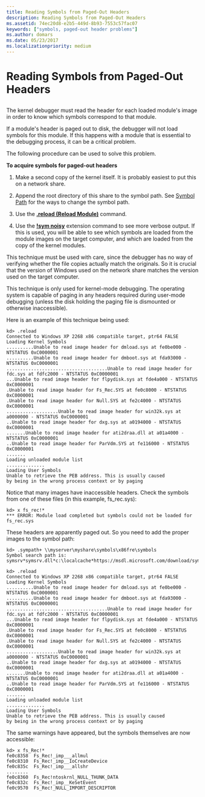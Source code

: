 ```yaml
---
title: Reading Symbols from Paged-Out Headers
description: Reading Symbols from Paged-Out Headers
ms.assetid: 74ec20d8-e2b5-449d-8b93-7553c57fac07
keywords: ["symbols, paged-out header problems"]
ms.author: domars
ms.date: 05/23/2017
ms.localizationpriority: medium
---
```


# Reading Symbols from Paged-Out Headers


## <span id="ddk_reading_symbols_from_paged_out_headers_dbg"></span><span id="DDK_READING_SYMBOLS_FROM_PAGED_OUT_HEADERS_DBG"></span>


The kernel debugger must read the header for each loaded module's image in order to know which symbols correspond to that module.

If a module's header is paged out to disk, the debugger will not load symbols for this module. If this happens with a module that is essential to the debugging process, it can be a critical problem.

The following procedure can be used to solve this problem.

**To acquire symbols for paged-out headers**

1.  Make a second copy of the kernel itself. It is probably easiest to put this on a network share.

2.  Append the root directory of this share to the symbol path. See [Symbol Path](symbol-path.md) for the ways to change the symbol path.

3.  Use the [**.reload (Reload Module)**](-reload--reload-module-.md) command.

4.  Use the [**!sym noisy**](-sym.md) extension command to see more verbose output. If this is used, you will be able to see which symbols are loaded from the module images on the target computer, and which are loaded from the copy of the kernel modules.

This technique must be used with care, since the debugger has no way of verifying whether the file copies actually match the originals. So it is crucial that the version of Windows used on the network share matches the version used on the target computer.

This technique is only used for kernel-mode debugging. The operating system is capable of paging in any headers required during user-mode debugging (unless the disk holding the paging file is dismounted or otherwise inaccessible).

Here is an example of this technique being used:

```
kd> .reload
Connected to Windows XP 2268 x86 compatible target, ptr64 FALSE
Loading Kernel Symbols
..........Unable to read image header for dmload.sys at fe0be000 - NTSTATUS 0xC0000001
..........Unable to read image header for dmboot.sys at fda93000 - NTSTATUS 0xC0000001
.....................................Unable to read image header for fdc.sys at fdfc2000 - NTSTATUS 0xC0000001
...Unable to read image header for flpydisk.sys at fde4a000 - NTSTATUS 0xC0000001
.Unable to read image header for Fs_Rec.SYS at fe0c8000 - NTSTATUS 0xC0000001
.Unable to read image header for Null.SYS at fe2c4000 - NTSTATUS 0xC0000001
...................Unable to read image header for win32k.sys at a0000000 - NTSTATUS 0xC0000001
..Unable to read image header for dxg.sys at a0194000 - NTSTATUS 0xC0000001
.......Unable to read image header for ati2draa.dll at a01a4000 - NTSTATUS 0xC0000001
..Unable to read image header for ParVdm.SYS at fe116000 - NTSTATUS 0xC0000001
.......
Loading unloaded module list
..............
Loading User Symbols
Unable to retrieve the PEB address. This is usually caused
by being in the wrong process context or by paging
```

Notice that many images have inaccessible headers. Check the symbols from one of these files (in this example, fs\_rec.sys):

```
kd> x fs_rec!*
*** ERROR: Module load completed but symbols could not be loaded for fs_rec.sys
```

These headers are apparently paged out. So you need to add the proper images to the symbol path:

```
kd> .sympath+ \\myserver\myshare\symbols\x86fre\symbols
Symbol search path is: symsrv*symsrv.dll*c:\localcache*https://msdl.microsoft.com/download/symbols;\\myserver\myshare\symbols\x86fre\symbols

kd> .reload
Connected to Windows XP 2268 x86 compatible target, ptr64 FALSE
Loading Kernel Symbols
..........Unable to read image header for dmload.sys at fe0be000 - NTSTATUS 0xC0000001
..........Unable to read image header for dmboot.sys at fda93000 - NTSTATUS 0xC0000001
.....................................Unable to read image header for fdc.sys at fdfc2000 - NTSTATUS 0xC0000001
...Unable to read image header for flpydisk.sys at fde4a000 - NTSTATUS 0xC0000001
.Unable to read image header for Fs_Rec.SYS at fe0c8000 - NTSTATUS 0xC0000001
.Unable to read image header for Null.SYS at fe2c4000 - NTSTATUS 0xC0000001
...................Unable to read image header for win32k.sys at a0000000 - NTSTATUS 0xC0000001
..Unable to read image header for dxg.sys at a0194000 - NTSTATUS 0xC0000001
.......Unable to read image header for ati2draa.dll at a01a4000 - NTSTATUS 0xC0000001
..Unable to read image header for ParVdm.SYS at fe116000 - NTSTATUS 0xC0000001
.......
Loading unloaded module list
..............
Loading User Symbols
Unable to retrieve the PEB address. This is usually caused
by being in the wrong process context or by paging
```

The same warnings have appeared, but the symbols themselves are now accessible:

```
kd> x fs_Rec!*
fe0c8358  Fs_Rec!_imp___allmul
fe0c8310  Fs_Rec!_imp__IoCreateDevice
fe0c835c  Fs_Rec!_imp___allshr
........
fe0c8360  Fs_Rec!ntoskrnl_NULL_THUNK_DATA
fe0c832c  Fs_Rec!_imp__KeSetEvent
fe0c9570  Fs_Rec!_NULL_IMPORT_DESCRIPTOR
```

 

 





